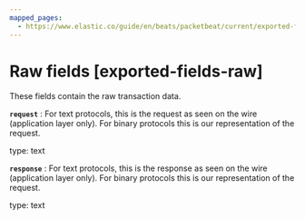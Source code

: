 ```yaml
---
mapped_pages:
  - https://www.elastic.co/guide/en/beats/packetbeat/current/exported-fields-raw.html
---
```


<!-- This file is generated! See scripts/generate_fields_docs.py -->

# Raw fields [exported-fields-raw]

These fields contain the raw transaction data.

**`request`**
:   For text protocols, this is the request as seen on the wire (application layer only). For binary protocols this is our representation of the request.

type: text


**`response`**
:   For text protocols, this is the response as seen on the wire (application layer only). For binary protocols this is our representation of the request.

type: text


